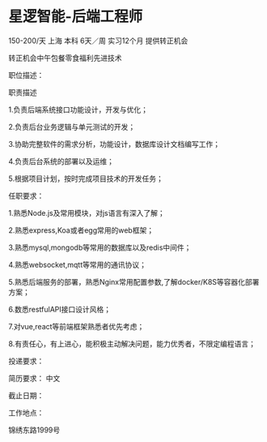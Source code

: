 # 星逻智能-后端工程师

150-200/天 上海 本科 6天／周 实习12个月 提供转正机会

转正机会中午包餐零食福利先进技术

职位描述：

职责描述 

1.负责后端系统接口功能设计，开发与优化； 

2.负责后台业务逻辑与单元测试的开发； 

3.协助完整软件的需求分析，功能设计，数据库设计文档编写工作； 

4.负责后台系统的部署以及运维； 

5.根据项目计划，按时完成项目技术的开发任务； 

任职要求： 

1.熟悉Node.js及常用模块，对js语言有深入了解； 

2.熟悉express,Koa或者egg常用的web框架； 

3.熟悉mysql,mongodb等常用的数据库以及redis中间件； 

4.熟悉websocket,mqtt等常用的通讯协议； 

5.熟悉后端服务的部署，熟悉Nginx常用配置参数,了解docker/K8S等容器化部署方案； 

6.数悉restfulAPI接口设计风格； 

7.对vue,react等前端框架熟悉者优先考虑； 

8.有责任心，有上进心，能积极主动解决问题，能力优秀者，不限定编程语言；

投递要求：

简历要求： 中文

截止日期：

工作地点：

锦绣东路1999号